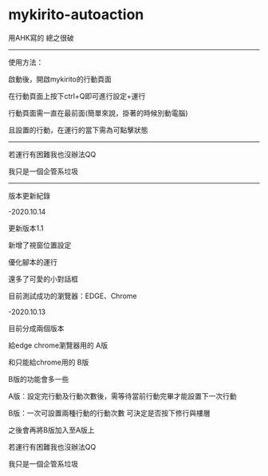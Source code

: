 # mykirito-autoaction
用AHK寫的
總之很破

-------------------------------------------

使用方法：

啟動後，開啟mykirito的行動頁面

在行動頁面上按下ctrl+Q即可進行設定+運行

行動頁面需一直在最前面(簡單來說，掛著的時候別動電腦)

且設置的行動，在運行的當下需為可點擊狀態

-------------------------------------------

若運行有困難我也沒辦法QQ

我只是一個企管系垃圾

--------------------------------------------

版本更新紀錄

-2020.10.14

更新版本1.1

新增了視窗位置設定

優化腳本的運行

還多了可愛的小對話框

目前測試成功的瀏覽器：EDGE、Chrome


-2020.10.13

目前分成兩個版本

給edge chrome瀏覽器用的 A版

和只能給chrome用的 B版


B版的功能會多一些

A版：設定完行動及行動次數後，需等待當前行動完畢才能設置下一次行動

B版：一次可設置兩種行動的行動次數
    可決定是否按下修行與樓層
    

之後會再將B版加入至A版上

若運行有困難我也沒辦法QQ

我只是一個企管系垃圾
